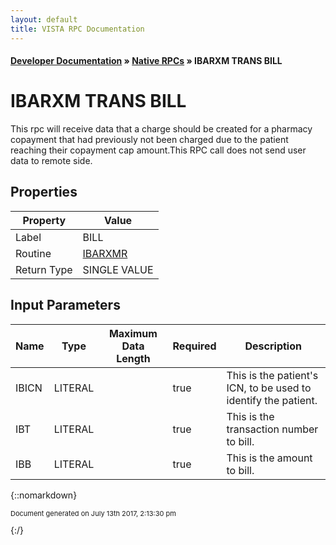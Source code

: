 ```yaml
---
layout: default
title: VISTA RPC Documentation
---
```


#### [Developer Documentation](../index) &#187; [Native RPCs](TableOfContents) &#187; IBARXM TRANS BILL<br/>
# IBARXM TRANS BILL

This rpc will receive data that a charge should be created for a pharmacy copayment that had previously not been charged due to the patient reaching their copayment cap amount.This RPC call does not send user data to remote side.

## Properties

Property | Value
--- | ---
Label | BILL
Routine | [IBARXMR](http://code.osehra.org/dox/Routine_IBARXMR_source.html)
Return Type | SINGLE VALUE


## Input Parameters

Name | Type | Maximum Data Length | Required | Description
--- | --- | --- | --- | ---
IBICN | LITERAL |  | true | This is the patient&#x27;s ICN, to be used to identify the patient.
IBT | LITERAL |  | true | This is the transaction number to bill.
IBB | LITERAL |  | true | This is the amount to bill.



{::nomarkdown} <br/><p style="font-size: 11px">Document generated on July 13th 2017, 2:13:30 pm</p>{:/}